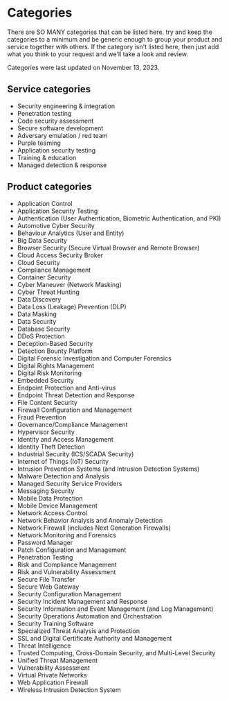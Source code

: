 # Categories

There are SO MANY categories that can be listed here. try and keep the categories to a minimum and be generic enough to group your product and service together with others. If the category isn't listed here, then just add what you think to your request and we'll take a look and review.

Categories were last updated on November 13, 2023.

## Service categories
- Security engineering & integration
- Penetration testing
- Code security assessment
- Secure software development
- Adversary emulation / red team
- Purple teaming
- Application security testing
- Training & education
- Managed detection & response

## Product categories
- Application Control
- Application Security Testing
- Authentication (User Authentication, Biometric Authentication, and PKI)
- Automotive Cyber Security
- Behaviour Analytics (User and Entity)
- Big Data Security
- Browser Security (Secure Virtual Browser and Remote Browser)
- Cloud Access Security Broker
- Cloud Security
- Compliance Management
- Container Security
- Cyber Maneuver (Network Masking)
- Cyber Threat Hunting
- Data Discovery
- Data Loss (Leakage) Prevention (DLP)
- Data Masking
- Data Security
- Database Security
- DDoS Protection
- Deception-Based Security
- Detection Bounty Platform
- Digital Forensic Investigation and Computer Forensics
- Digital Rights Management
- Digital Risk Monitoring
- Embedded Security
- Endpoint Protection and Anti-virus
- Endpoint Threat Detection and Response
- File Content Security
- Firewall Configuration and Management
- Fraud Prevention
- Governance/Compliance Management
- Hypervisor Security
- Identity and Access Management
- Identity Theft Detection
- Industrial Security (ICS/SCADA Security)
- Internet of Things (IoT) Security
- Intrusion Prevention Systems (and Intrusion Detection Systems)
- Malware Detection and Analysis
- Managed Security Service Providers
- Messaging Security
- Mobile Data Protection
- Mobile Device Management
- Network Access Control
- Network Behavior Analysis and Anomaly Detection
- Network Firewall (includes Next Generation Firewalls)
- Network Monitoring and Forensics
- Password Manager
- Patch Configuration and Management
- Penetration Testing
- Risk and Compliance Management
- Risk and Vulnerability Assessment
- Secure File Transfer
- Secure Web Gateway
- Security Configuration Management
- Security Incident Management and Response
- Security Information and Event Management (and Log Management)
- Security Operations Automation and Orchestration
- Security Training Software
- Specialized Threat Analysis and Protection
- SSL and Digital Certificate Authority and Management
- Threat Intelligence
- Trusted Computing, Cross-Domain Security, and Multi-Level Security
- Unified Threat Management
- Vulnerability Assessment
- Virtual Private Networks
- Web Application Firewall
- Wireless Intrusion Detection System
